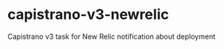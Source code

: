 capistrano-v3-newrelic
======================

Capistrano v3 task for New Relic notification about deployment
